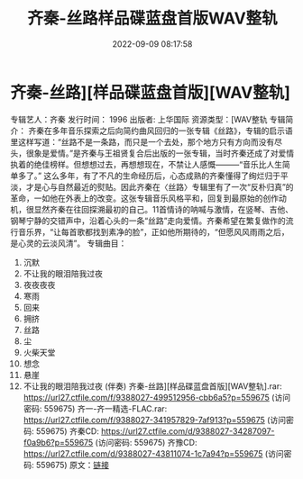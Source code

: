 ﻿---
title: 齐秦-丝路样品碟蓝盘首版WAV整轨
date: 2022-09-09 08:17:58
categories: WAV车载音乐、镜像
tags: 华语中文
---
# 齐秦-丝路][样品碟蓝盘首版][WAV整轨]

专辑艺人：齐秦
发行时间： 1996
出版者: 上华国际
资源类型：[WAV整轨
专辑简介：
齐秦在多年音乐探索之后向简约曲风回归的一张专辑《丝路》，专辑的启示语里这样写道：“丝路不是一条路，而只是一个去处，那个地方只有方向而没有尽头，很象是爱情。”是齐秦与王祖贤复合后出版的一张专辑，当时齐秦还成了对爱情执着的绝佳榜样。但想想过去，再想想现在，不禁让人感慨———“音乐比人生简单多了。”
这么多年，有了不凡的生命经历后，心态成熟的齐秦懂得了绚烂归于平淡，才是心与自然最近的熨贴。因此齐秦在〈丝路〉专辑里有了一次“反朴归真”的革命，一如他在外表上的改变。这张专辑音乐风格平和，回复到最原始的创作动机，很显然齐秦在往回探溯最初的自己。11首情诗的呐喊与激情，在竖琴、吉他、钢琴宁静的交错声中，沿着心头的一条“丝路”走向爱情。齐秦希望在繁复做作的流行音乐界，“让每首歌都找到素净的脸”，正如他所期待的，“但愿风风雨雨之后，是心灵的云淡风清”。
专辑曲目：
1. 沉默
2. 不让我的眼泪陪我过夜
3. 夜夜夜夜
4. 寒雨
5. 回来
6. 拥挤
7. 丝路
8. 尘
9. 火柴天堂
10. 想念
11. 悬崖
12. 不让我的眼泪陪我过夜 (伴奏)
齐秦-丝路][样品碟蓝盘首版][WAV整轨].rar: https://url27.ctfile.com/f/9388027-499512956-cbb6a5?p=559675
(访问密码: 559675)
齐一-齐一精选-FLAC.rar: https://url27.ctfile.com/f/9388027-341957829-7af913?p=559675
(访问密码: 559675)
齐秦CD: https://url27.ctfile.com/d/9388027-34287097-f0a9b6?p=559675
(访问密码: 559675)
齐豫CD: https://url27.ctfile.com/d/9388027-43811074-1c7a94?p=559675
(访问密码: 559675)
原文：[链接](https://blog.sina.com.cn/s/blog_1647c7e7601030zbk.html)